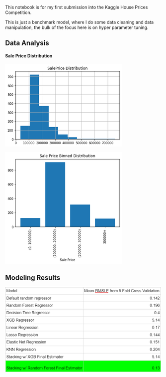 This notebook is for my first submission into the Kaggle House Prices Competition. 

This is just a benchmark model, where I do some data cleaning and data manipulation, the bulk of the focus here is on hyper parameter tuning.

## Data Analysis

#### Sale Price Distribution
![Raw Target Variable Distribution](House%20Pricing%20Distribution.png)

![Target Variable Distribution](Hosue%20Pricing%20Binned%20Distribution.png)

 
## Modeling Results

![Modeling Results](Modeling%20Results.png)
